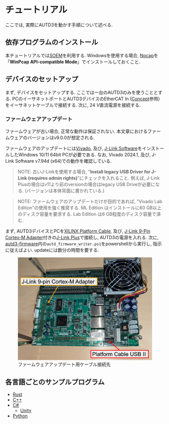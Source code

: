 # チュートリアル

ここでは, 実際にAUTD3を動かす手順について述べる.

## 依存プログラムのインストール

本チュートリアルでは[SOEM](https://github.com/OpenEtherCATsociety/SOEM)を利用する.
Windowsを使用する場合, [Npcap](https://npcap.com/)を「**WinPcap API-compatible Mode**」でインストールしておくこと.

## デバイスのセットアップ

まず, デバイスをセットアップする.
ここでは一台のAUTD3のみを使うこととする.
PCのイーサネットポートとAUTD3デバイスのEtherCAT In ([Concept](concept.md)参照) をイーサネットケーブルで接続する.
次に, $\SI{24}{V}$直流電源を接続する.

### ファームウェアアップデート

ファームウェアが古い場合, 正常な動作は保証されない.
本文章におけるファームウェアのバージョンはv9.0.0が想定される.

ファームウェアのアップデートには[Vivado](https://www.xilinx.com/products/design-tools/vivado.html), 及び, [J-Link Software](https://www.segger.com/downloads/jlink/)をインストールしたWindows 10/11 64bit PCが必要である.
なお, Vivado 2024.1, 及び, J-Link Software v7.94d (x64)での動作を確認している.

> NOTE: 古いJ-Linkを使用する場合, "**Install legacy USB Driver for J-Link (requires admin rights)**"にチェックを入れること.
> 例えば, J-Link Plusの場合はv11より前のversionの場合はlegacy USB Driveが必要になる. (バージョンは本体背面に書かれている.)

> NOTE: ファームウェアのアップデートだけが目的であれば, "Vivado Lab Edition"の使用を強く推奨する. 
> ML Edition はインストールに60 GB以上のディスク容量を要求する. Lab Edition は6 GB程度のディスク容量で済む. 

まず, AUTD3デバイスとPCを[XILINX Platform Cable](https://www.xilinx.com/products/boards-and-kits/hw-usb-ii-g.html), 及び, [J-Link 9-Pin Cortex-M Adapter](https://www.segger-pocjapan.com/j-link-9-pin-cortex-m-adapter)付きの[J-Link Plus](https://www.segger.com/products/debug-probes/j-link/models/j-link-plus/)で接続し, AUTD3の電源を入れる.
次に, [autd3-firmware](https://github.com/shinolab/autd3-firmware)内の`autd_firmware_writer.ps1`をpowershellから実行し, 指示に従えばよい. updateには数分の時間を要する.

<figure>
    <img src="../fig/Users_Manual/cable.jpg"/>
    <figcaption>ファームウェアアップデート用ケーブル接続先</figcaption>
</figure>

## 各言語ごとのサンプルプログラム

- [Rust](./getting_started/rust.md)
- [C++](./getting_started/cpp.md)
- [C#](./getting_started/cs.md)
    - [Unity](./getting_started/unity.md)
- [Python](./getting_started/python.md)
